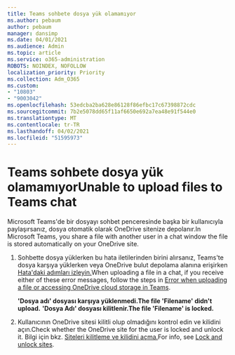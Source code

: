 ```yaml
---
title: Teams sohbete dosya yük olamamıyor
ms.author: pebaum
author: pebaum
manager: dansimp
ms.date: 04/01/2021
ms.audience: Admin
ms.topic: article
ms.service: o365-administration
ROBOTS: NOINDEX, NOFOLLOW
localization_priority: Priority
ms.collection: Adm_O365
ms.custom:
- "10803"
- "9003042"
ms.openlocfilehash: 53edcba2ba628e86128f86efbc17c67398872cdc
ms.sourcegitcommit: 7b2e5078dd65f11af6650e692a7ea48e91f544e0
ms.translationtype: MT
ms.contentlocale: tr-TR
ms.lasthandoff: 04/02/2021
ms.locfileid: "51595973"
---
```

# <a name="unable-to-upload-files-to-teams-chat"></a><span data-ttu-id="8bd34-102">Teams sohbete dosya yük olamamıyor</span><span class="sxs-lookup"><span data-stu-id="8bd34-102">Unable to upload files to Teams chat</span></span>

<span data-ttu-id="8bd34-103">Microsoft Teams'de bir dosyayı sohbet penceresinde başka bir kullanıcıyla paylaşırsanız, dosya otomatik olarak OneDrive sitenize depolanır.</span><span class="sxs-lookup"><span data-stu-id="8bd34-103">In Microsoft Teams, you share a file with another user in a chat window the file is stored automatically on your OneDrive site.</span></span>

1. <span data-ttu-id="8bd34-104">Sohbette dosya yüklerken bu hata iletilerinden birini alırsanız, Teams'te dosya karşıya yüklerken veya OneDrive bulut depolama alanına erişirken [Hata'daki adımları izleyin.](https://go.microsoft.com/fwlink/?linkid=2156015)</span><span class="sxs-lookup"><span data-stu-id="8bd34-104">When uploading a file in a chat, if you receive either of these error messages, follow the steps in [Error when uploading a file or accessing OneDrive cloud storage in Teams](https://go.microsoft.com/fwlink/?linkid=2156015).</span></span>
    
    <span data-ttu-id="8bd34-105">**'Dosya adı' dosyası karşıya yüklenmedi.**</span><span class="sxs-lookup"><span data-stu-id="8bd34-105">**The file 'Filename' didn't upload.**</span></span>
    <span data-ttu-id="8bd34-106">**'Dosya Adı' dosyası kilitlenir.**</span><span class="sxs-lookup"><span data-stu-id="8bd34-106">**The file 'Filename' is locked.**</span></span>

1. <span data-ttu-id="8bd34-107">Kullanıcının OneDrive sitesi kilitli olup olmadığını kontrol edin ve kilidini açın.</span><span class="sxs-lookup"><span data-stu-id="8bd34-107">Check whether the OneDrive site for the user is locked and unlock it.</span></span> <span data-ttu-id="8bd34-108">Bilgi için bkz. [Siteleri kilitleme ve kilidini açma.](https://go.microsoft.com/fwlink/?linkid=2156016)</span><span class="sxs-lookup"><span data-stu-id="8bd34-108">For info, see [Lock and unlock sites](https://go.microsoft.com/fwlink/?linkid=2156016).</span></span>